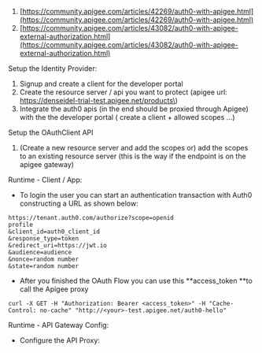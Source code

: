 1. [https://community.apigee.com/articles/42269/auth0-with-apigee.html](https://community.apigee.com/articles/42269/auth0-with-apigee.html)
2. [https://community.apigee.com/articles/43082/auth0-with-apigee-external-authorization.html](https://community.apigee.com/articles/43082/auth0-with-apigee-external-authorization.html)

Setup the Identity Provider:

1. Signup and create a client for the developer portal
2. Create the resource server / api you want to protect \(apigee url: https://denseidel-trial-test.apigee.net/products\)
3. Integrate the auth0 apis \(in the end should be proxied through Apigee\) with the the developer portal \( create a client + allowed scopes ...\)   



Setup the OAuthClient API 

1. \(Create a new resource server and add the scopes or\) add the scopes to an existing resource server \(this is the way if the endpoint is on the apigee gateway\)

Runtime - Client / App: 

* To login the user you can start an authentication transaction with Auth0 constructing a URL as shown below:

```
https://tenant.auth0.com/authorize?scope=openid
profile
&client_id=auth0_client_id
&response_type=token
&redirect_uri=https://jwt.io
&audience=audience
&nonce=random number
&state=random number 
```

* After you finished the OAuth Flow you can use this **access\_token **to call the Apigee proxy

```
curl -X GET -H "Authorization: Bearer <access_token>" -H "Cache-Control: no-cache" "http://<your>-test.apigee.net/auth0-hello"
```

Runtime - API Gateway Config: 

* Configure the API Proxy:  



